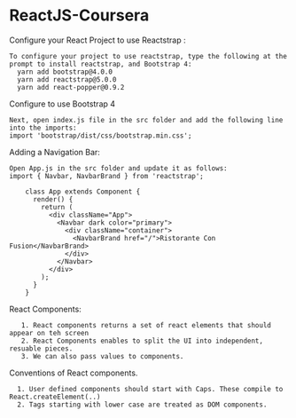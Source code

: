 # ReactJS-Coursera

Configure your React Project to use Reactstrap : 

    To configure your project to use reactstrap, type the following at the prompt to install reactstrap, and Bootstrap 4:
      yarn add bootstrap@4.0.0
      yarn add reactstrap@5.0.0
      yarn add react-popper@0.9.2
    
Configure to use Bootstrap 4

    Next, open index.js file in the src folder and add the following line into the imports:
    import 'bootstrap/dist/css/bootstrap.min.css';
    
 Adding a Navigation Bar:

    Open App.js in the src folder and update it as follows:
    import { Navbar, NavbarBrand } from 'reactstrap';

        class App extends Component {
          render() {
            return (
              <div className="App">
                <Navbar dark color="primary">
                  <div className="container">
                    <NavbarBrand href="/">Ristorante Con Fusion</NavbarBrand>
                  </div>
                </Navbar>
              </div>
            );
          }
        }
  React Components:
  
       1. React components returns a set of react elements that should appear on teh screen
       2. React Components enables to split the UI into independent, resuable pieces.
       3. We can also pass values to components.
   
  Conventions of React components.
  
      1. User defined components should start with Caps. These compile to React.createElement(..)
      2. Tags starting with lower case are treated as DOM components.
  

